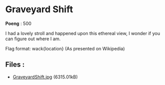 # Graveyard Shift
**Poeng** : 500

I had a lovely stroll and happened upon this ethereal view, I wonder if you can figure out where I am. 

Flag format: wack{location} (As presented on Wikipedia)

## Files : 

 - [GraveyardShift.jpg](./GraveyardShift.jpg) (6315.01kB)